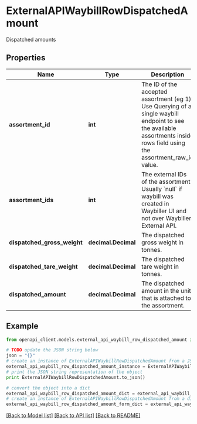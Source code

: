 # ExternalAPIWaybillRowDispatchedAmount

Dispatched amounts

## Properties
Name | Type | Description | Notes
------------ | ------------- | ------------- | -------------
**assortment_id** | **int** | The ID of the accepted assortment (eg 1). Use Querying of a single waybill endpoint to see the available assortments inside rows field using the assortment_raw_id value. | 
**assortment_ids** | **int** | The external IDs of the assortment. Usually &#x60;null&#x60; if waybill was created in Waybiller UI and not over Waybiller External API. | [optional] [readonly] 
**dispatched_gross_weight** | **decimal.Decimal** | The dispatched gross weight in tonnes. | [optional] 
**dispatched_tare_weight** | **decimal.Decimal** | The dispatched tare weight in tonnes. | [optional] 
**dispatched_amount** | **decimal.Decimal** | The dispatched amount in the unit that is attached to the assortment. | [optional] 

## Example

```python
from openapi_client.models.external_api_waybill_row_dispatched_amount import ExternalAPIWaybillRowDispatchedAmount

# TODO update the JSON string below
json = "{}"
# create an instance of ExternalAPIWaybillRowDispatchedAmount from a JSON string
external_api_waybill_row_dispatched_amount_instance = ExternalAPIWaybillRowDispatchedAmount.from_json(json)
# print the JSON string representation of the object
print ExternalAPIWaybillRowDispatchedAmount.to_json()

# convert the object into a dict
external_api_waybill_row_dispatched_amount_dict = external_api_waybill_row_dispatched_amount_instance.to_dict()
# create an instance of ExternalAPIWaybillRowDispatchedAmount from a dict
external_api_waybill_row_dispatched_amount_form_dict = external_api_waybill_row_dispatched_amount.from_dict(external_api_waybill_row_dispatched_amount_dict)
```
[[Back to Model list]](../README.md#documentation-for-models) [[Back to API list]](../README.md#documentation-for-api-endpoints) [[Back to README]](../README.md)


